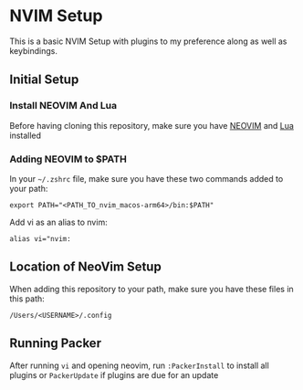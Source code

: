 # NVIM Setup 
This is a basic NVIM Setup with plugins to my preference along as well as keybindings.

## Initial Setup

### Install NEOVIM And Lua
Before having cloning this repository, make sure you have [NEOVIM](https://github.com/neovim/neovim/blob/master/INSTALL.md) and [Lua](https://www.lua.org/download.html)  installed

### Adding NEOVIM to $PATH
In your `~/.zshrc` file, make sure you have these two commands added to your path:  

`export PATH="<PATH_TO_nvim_macos-arm64>/bin:$PATH"`

Add vi as an alias to nvim:  

`alias vi="nvim:`  

## Location of NeoVim Setup
When adding this repository to your path, make sure you have these files in this path:

`/Users/<USERNAME>/.config`

## Running Packer
After running `vi` and opening neovim, run `:PackerInstall` to install all plugins or `PackerUpdate` if plugins are due for an update
